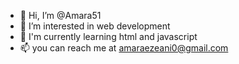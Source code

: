 - 👋 Hi, I’m @Amara51
- 👀 I’m interested in web development
- 🌱 I'm currently learning html and javascript
- 📫 you can reach me at amaraezeani0@gmail.com
<!---
Amara51/Amara51 is a ✨ special ✨ repository because its `README.md` (this file) appears on your GitHub profile.
You can click the Preview link to take a look at your changes.
--->
